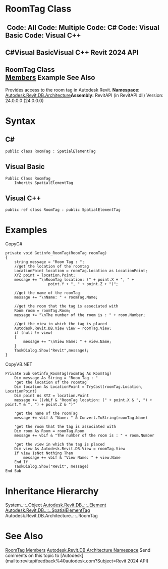 # RoomTag Class

﻿
 Code: All Code: Multiple Code: C# Code: Visual Basic Code: Visual C++   
---  
C#Visual BasicVisual C++
Revit 2024 API  
---  
RoomTag Class  
[Members](c8eec458-15a9-9ef4-26db-277e0c13a9c3.md "RoomTag Members") Example See Also  
---  
Provides access to the room tag in Autodesk Revit.
**Namespace:** [Autodesk.Revit.DB.Architecture](720f0c58-cb2b-4f13-374a-7348ed0a1cd3.md "Autodesk.Revit.DB.Architecture Namespace")**Assembly:** RevitAPI (in RevitAPI.dll) Version: 24.0.0.0 (24.0.0.0)
# Syntax
C#  
---  
```text
public class RoomTag : SpatialElementTag
```
  
Visual Basic  
---  
```text
Public Class RoomTag _
	Inherits SpatialElementTag
```
  
Visual C++  
---  
```text
public ref class RoomTag : public SpatialElementTag
```
  
# Examples
CopyC#
```text
private void Getinfo_RoomTag(RoomTag roomTag)
{
    string message = "Room Tag : ";
    //get the location of the roomtag
    LocationPoint location = roomTag.Location as LocationPoint;
    XYZ point = location.Point;
    message += "\nRoomTag location: (" + point.X + ", " +
                   point.Y + ", " + point.Z + ")";

    //get the name of the roomTag
    message += "\nName: " + roomTag.Name;

    //get the room that the tag is associated with
    Room room = roomTag.Room;
    message += "\nThe number of the room is : " + room.Number;

    //get the view in which the tag is placed
    Autodesk.Revit.DB.View view = roomTag.View;
    if (null != view)
    {
        message += "\nView Name: " + view.Name;
    }
    TaskDialog.Show("Revit",message);
}
```

CopyVB.NET
```text
Private Sub Getinfo_RoomTag(roomTag As RoomTag)
    Dim message As String = "Room Tag : "
    'get the location of the roomtag
    Dim location As LocationPoint = TryCast(roomTag.Location, LocationPoint)
    Dim point As XYZ = location.Point
    message += ((vbLf & "RoomTag location: (" + point.X & ", ") + point.Y & ", ") + point.Z & ")"

    'get the name of the roomTag
    message += vbLf & "Name: " & Convert.ToString(roomTag.Name)

    'get the room that the tag is associated with
    Dim room As Room = roomTag.Room
    message += vbLf & "The number of the room is : " + room.Number

    'get the view in which the tag is placed
    Dim view As Autodesk.Revit.DB.View = roomTag.View
    If view IsNot Nothing Then
        message += vbLf & "View Name: " + view.Name
    End If
    TaskDialog.Show("Revit", message)
End Sub
```

# Inheritance Hierarchy
System..::..Object [Autodesk.Revit.DB..::..Element](eb16114f-69ea-f4de-0d0d-f7388b105a16.md "Element Class") [Autodesk.Revit.DB..::..SpatialElementTag](0a20cdd6-6e44-bc77-a4c3-2d35470ba911.md "SpatialElementTag Class") Autodesk.Revit.DB.Architecture..::..RoomTag
# See Also
[RoomTag Members](c8eec458-15a9-9ef4-26db-277e0c13a9c3.md "RoomTag Members")
[Autodesk.Revit.DB.Architecture Namespace](720f0c58-cb2b-4f13-374a-7348ed0a1cd3.md "Autodesk.Revit.DB.Architecture Namespace")
Send comments on this topic to [Autodesk](mailto:revitapifeedback%40autodesk.com?Subject=Revit 2024 API)